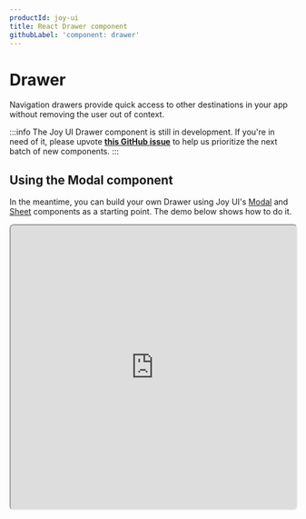 ```yaml
---
productId: joy-ui
title: React Drawer component
githubLabel: 'component: drawer'
---
```


# Drawer

<p class="description">Navigation drawers provide quick access to other destinations in your app without removing the user out of context.</p>

:::info
The Joy UI Drawer component is still in development.
If you're in need of it, please upvote [**this GitHub issue**](https://github.com/mui/material-ui/issues/36292) to help us prioritize the next batch of new components.
:::

## Using the Modal component

In the meantime, you can build your own Drawer using Joy UI's [Modal](/joy-ui/react-modal/) and [Sheet](/joy-ui/react-sheet/) components as a starting point.
The demo below shows how to do it.

<iframe src="https://codesandbox.io/embed/drawer-joy-ui-2s5f3w?module=%2FDrawer.tsx&fontsize=14&hidenavigation=1&theme=dark&view=preview"
     style="width:100%; height:500px; border:2; border-radius: 8px; overflow:hidden;"
     title="Drawer - Joy UI"
     allow="accelerometer; ambient-light-sensor; camera; encrypted-media; geolocation; gyroscope; hid; microphone; midi; payment; usb; vr; xr-spatial-tracking"
     sandbox="allow-forms allow-modals allow-popups allow-presentation allow-same-origin allow-scripts"
   ></iframe>
